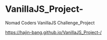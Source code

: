 # VanillaJS_Project-
Nomad Coders VanillaJS Challenge_Project


https://hajin-bang.github.io/VanillaJS_Project-/

